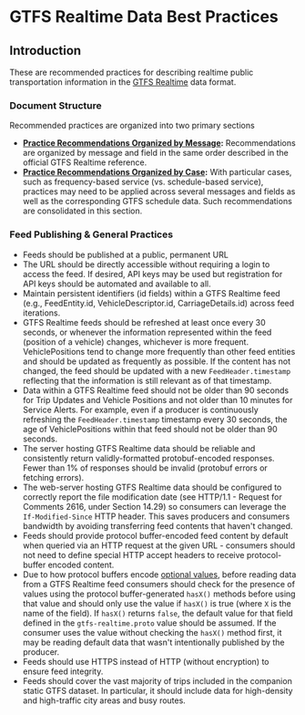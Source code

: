 # GTFS Realtime Data Best Practices

## Introduction

These are recommended practices for describing realtime public transportation information in the [GTFS Realtime](https://gtfs.org/reference/realtime/v2/) data format.

### Document Structure

Recommended practices are organized into two primary sections

* __[Practice Recommendations Organized by Message](#practice-recommendations-organized-by-message):__ Recommendations are organized by message and field in the same order described in the official GTFS Realtime reference.
* __[Practice Recommendations Organized by Case](#practice-recommendations-organized-by-case):__ With particular cases, such as frequency-based service (vs. schedule-based service), practices may need to be applied across several messages and fields as well as the corresponding GTFS schedule data. Such recommendations are consolidated in this section.

### Feed Publishing & General Practices

* Feeds should be published at a public, permanent URL
* The URL should be directly accessible without requiring a login to access the feed. If desired, API keys may be used but registration for API keys should be automated and available to all.
* Maintain persistent identifiers (id fields) within a GTFS Realtime feed (e.g., FeedEntity.id, VehicleDescriptor.id, CarriageDetails.id) across feed iterations.
* GTFS Realtime feeds should be refreshed at least once every 30 seconds, or whenever the information represented within the feed (position of a vehicle) changes, whichever is more frequent. VehiclePositions tend to change more frequently than other feed entities and should be updated as frequently as possible. If the content has not changed, the feed should be updated with a new `FeedHeader.timestamp` reflecting that the information is still relevant as of that timestamp.
* Data within a GTFS Realtime feed should not be older than 90 seconds for Trip Updates and Vehicle Positions and not older than 10 minutes for Service Alerts. For example, even if a producer is continuously refreshing the `FeedHeader.timestamp` timestamp every 30 seconds, the age of VehiclePositions within that feed should not be older than 90 seconds.
* The server hosting GTFS Realtime data should be reliable and consistently return validly-formatted protobuf-encoded responses. Fewer than 1% of responses should be invalid (protobuf errors or fetching errors).
* The web-server hosting GTFS Realtime data should be configured to correctly report the file modification date (see HTTP/1.1 - Request for Comments 2616, under Section 14.29) so consumers can leverage the `If-Modified-Since` HTTP header. This saves producers and consumers bandwidth by avoiding transferring feed contents that haven't changed.
* Feeds should provide protocol buffer-encoded feed content by default when queried via an HTTP request at the given URL - consumers should not need to define special HTTP accept headers to receive protocol-buffer encoded content.
* Due to how protocol buffers encode [optional values](https://developers.google.com/protocol-buffers/docs/proto#optional), before reading data from a GTFS Realtime feed consumers should check for the presence of values using the protocol buffer-generated `hasX()` methods before using that value and should only use the value if `hasX()` is true (where `X` is the name of the field). If `hasX()` returns `false`, the default value for that field defined in the `gtfs-realtime.proto` value should be assumed. If the consumer uses the value without checking the `hasX()` method first, it may be reading default data that wasn't intentionally published by the producer.
* Feeds should use HTTPS instead of HTTP (without encryption) to ensure feed integrity.
* Feeds should cover the vast majority of trips included in the companion static GTFS dataset. In particular, it should include data for high-density and high-traffic city areas and busy routes.